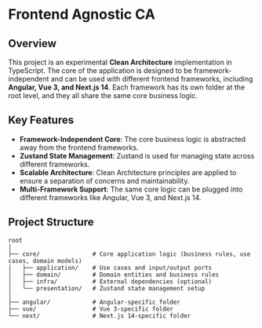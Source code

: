 # Frontend Agnostic CA

## Overview

This project is an experimental **Clean Architecture** implementation in TypeScript.
The core of the application is designed to be framework-independent and can be 
used with different frontend frameworks, including **Angular, Vue 3, and 
Next.js 14**. Each framework has its own folder at the root level, and they all 
share the same core business logic.

## Key Features

- **Framework-Independent Core**: The core business logic is abstracted away 
from the frontend frameworks.
- **Zustand State Management**: Zustand is used for managing state across 
different frameworks.
- **Scalable Architecture**: Clean Architecture principles are applied to ensure 
a separation of concerns and maintainability.
- **Multi-Framework Support**: The same core logic can be plugged into different 
frameworks like Angular, Vue 3, and Next.js 14.

## Project Structure
```shell
root
│
├── core/               # Core application logic (business rules, use cases, domain models)
│   ├── application/    # Use cases and input/output ports
│   ├── domain/         # Domain entities and business rules
│   ├── infra/          # External dependencies (optional)
│   └── presentation/   # Zustand state management setup
│
├── angular/            # Angular-specific folder
├── vue/                # Vue 3-specific folder
└── next/               # Next.js 14-specific folder
```